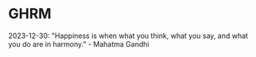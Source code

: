 # GHRM

2023-12-30: "Happiness is when what you think, what you say, and what you do are in harmony." - Mahatma Gandhi